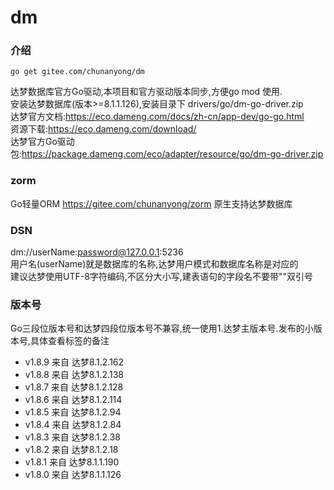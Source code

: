 # dm

### 介绍
``` 
go get gitee.com/chunanyong/dm 
```  
达梦数据库官方Go驱动,本项目和官方驱动版本同步,方便go mod 使用.  
安装达梦数据库(版本>=8.1.1.126),安装目录下 drivers/go/dm-go-driver.zip    
达梦官方文档:https://eco.dameng.com/docs/zh-cn/app-dev/go-go.html    
资源下载:https://eco.dameng.com/download/    
达梦官方Go驱动包:https://package.dameng.com/eco/adapter/resource/go/dm-go-driver.zip  

### zorm  
Go轻量ORM https://gitee.com/chunanyong/zorm 原生支持达梦数据库  

### DSN  
dm://userName:password@127.0.0.1:5236  
用户名(userName)就是数据库的名称,达梦用户模式和数据库名称是对应的   
建议达梦使用UTF-8字符编码,不区分大小写,建表语句的字段名不要带""双引号      

### 版本号  
Go三段位版本号和达梦四段位版本号不兼容,统一使用1.达梦主版本号.发布的小版本号,具体查看标签的备注  

* v1.8.9 来自 达梦8.1.2.162
* v1.8.8 来自 达梦8.1.2.138
* v1.8.7 来自 达梦8.1.2.128 
* v1.8.6 来自 达梦8.1.2.114 
* v1.8.5 来自 达梦8.1.2.94    
* v1.8.4 来自 达梦8.1.2.84 
* v1.8.3 来自 达梦8.1.2.38  
* v1.8.2 来自 达梦8.1.2.18  
* v1.8.1 来自 达梦8.1.1.190  
* v1.8.0 来自 达梦8.1.1.126  




    
    




